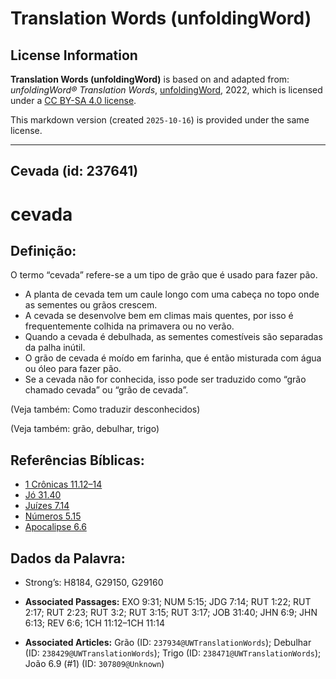 # Translation Words (unfoldingWord)

## License Information

**Translation Words (unfoldingWord)** is based on and adapted from: _unfoldingWord® Translation Words_, [unfoldingWord](https://unfoldingword.org/utw), 2022, which is licensed under a [CC BY-SA 4.0 license](https://creativecommons.org/licenses/by-sa/4.0/legalcode.en).

This markdown version (created `2025-10-16`) is provided under the same license.



--------------------------------

## Cevada (id: 237641)

cevada
======

Definição:
----------

O termo “cevada” refere\-se a um tipo de grão que é usado para fazer pão.

* A planta de cevada tem um caule longo com uma cabeça no topo onde as sementes ou grãos crescem.
* A cevada se desenvolve bem em climas mais quentes, por isso é frequentemente colhida na primavera ou no verão.
* Quando a cevada é debulhada, as sementes comestíveis são separadas da palha inútil.
* O grão de cevada é moído em farinha, que é então misturada com água ou óleo para fazer pão.
* Se a cevada não for conhecida, isso pode ser traduzido como “grão chamado cevada” ou “grão de cevada”.

(Veja também: Como traduzir desconhecidos)

(Veja também: grão, debulhar, trigo)

Referências Bíblicas:
---------------------

* [1 Crônicas 11\.12–14](https://ref.ly/1Chr11:12-1Chr11:14)
* [Jó 31\.40](https://ref.ly/Job31:40)
* [Juízes 7\.14](https://ref.ly/Judg7:14)
* [Números 5\.15](https://ref.ly/Num5:15)
* [Apocalipse 6\.6](https://ref.ly/Rev6:6)

Dados da Palavra:
-----------------

* Strong’s: H8184, G29150, G29160

* **Associated Passages:** EXO 9:31; NUM 5:15; JDG 7:14; RUT 1:22; RUT 2:17; RUT 2:23; RUT 3:2; RUT 3:15; RUT 3:17; JOB 31:40; JHN 6:9; JHN 6:13; REV 6:6; 1CH 11:12–1CH 11:14
* **Associated Articles:** Grão (ID: `237934@UWTranslationWords`); Debulhar (ID: `238429@UWTranslationWords`); Trigo (ID: `238471@UWTranslationWords`); João 6.9 (#1) (ID: `307809@Unknown`)

